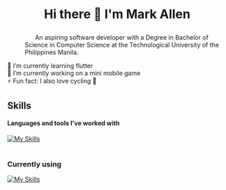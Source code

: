 # <p align="center">Hi there 👋 I'm Mark Allen</p>

 <dl>
   <dd>&nbsp; &nbsp; &nbsp; An aspiring software developer with a Degree in Bachelor of Science in Computer Science at the Technological University of the Philippines Manila.</dd>
 </dl>

🌱 I’m currently learning flutter<br>
🔭 I’m currently working on a mini mobile game<br>
⚡ Fun fact: I also love cycling 👀<br>

## Skills
#### Languages and tools I've worked with
[![My Skills](https://skillicons.dev/icons?i=html,css,js,mysql,php,c,cpp,py,react,flutter,git,arduino,raspberrypi&perline=5)](https://skillicons.dev)
<br><br>
### Currently using
[![My Skills](https://skillicons.dev/icons?i=flutter,firebase,github)](https://skillicons.dev)
<!--
**MakuAren/MakuAren** is a ✨ _special_ ✨ repository because its `README.md` (this file) appears on your GitHub profile.

Here are some ideas to get you started:

- 🔭 I’m currently working on ...
- 🌱 I’m currently learning ...
- 👯 I’m looking to collaborate on ...
- 🤔 I’m looking for help with ...
- 💬 Ask me about ...
- 📫 How to reach me: ...
- 😄 Pronouns: ...
- ⚡ Fun fact: ...
-->
